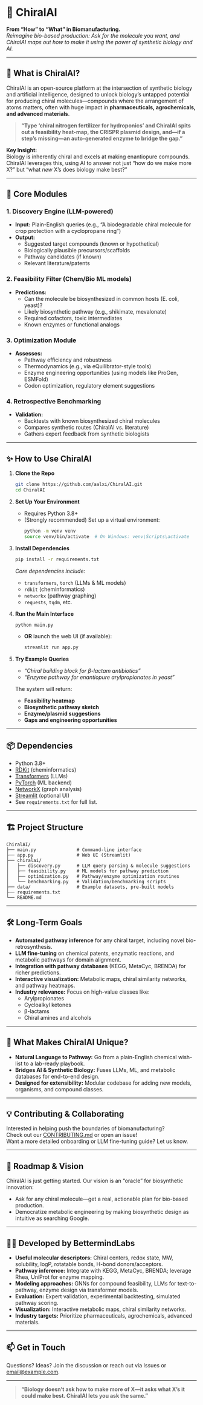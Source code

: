 # 🧬 ChiralAI

**From “How” to “What” in Biomanufacturing.**  
_Reimagine bio-based production: Ask for the molecule you want, and ChiralAI maps out how to make it using the power of synthetic biology and AI._

---

## 🚀 What is ChiralAI?

ChiralAI is an open-source platform at the intersection of synthetic biology and artificial intelligence, designed to unlock biology’s untapped potential for producing chiral molecules—compounds where the arrangement of atoms matters, often with huge impact in **pharmaceuticals, agrochemicals, and advanced materials**.

> **“Type ‘chiral nitrogen fertilizer for hydroponics’ and ChiralAI spits out a feasibility heat-map, the CRISPR plasmid design, and—if a step’s missing—an auto-generated enzyme to bridge the gap.”**

**Key Insight:**  
Biology is inherently chiral and excels at making enantiopure compounds. ChiralAI leverages this, using AI to answer not just “how do we make more X?” but “what *new* X’s does biology make best?”

---

## 🧠 Core Modules

### 1. **Discovery Engine** (LLM-powered)
- **Input:** Plain-English queries (e.g., “A biodegradable chiral molecule for crop protection with a cyclopropane ring”)
- **Output:**  
  - Suggested target compounds (known or hypothetical)
  - Biologically plausible precursors/scaffolds
  - Pathway candidates (if known)
  - Relevant literature/patents

### 2. **Feasibility Filter** (Chem/Bio ML models)
- **Predictions:**  
  - Can the molecule be biosynthesized in common hosts (E. coli, yeast)?
  - Likely biosynthetic pathway (e.g., shikimate, mevalonate)
  - Required cofactors, toxic intermediates
  - Known enzymes or functional analogs

### 3. **Optimization Module**
- **Assesses:**  
  - Pathway efficiency and robustness
  - Thermodynamics (e.g., via eQuilibrator-style tools)
  - Enzyme engineering opportunities (using models like ProGen, ESMFold)
  - Codon optimization, regulatory element suggestions

### 4. **Retrospective Benchmarking**
- **Validation:**  
  - Backtests with known biosynthesized chiral molecules
  - Compares synthetic routes (ChiralAI vs. literature)
  - Gathers expert feedback from synthetic biologists

---

## ✨ How to Use ChiralAI

1. **Clone the Repo**
   ```bash
   git clone https://github.com/aalxi/ChiralAI.git
   cd ChiralAI
   ```

2. **Set Up Your Environment**
   - Requires Python 3.8+
   - (Strongly recommended) Set up a virtual environment:
     ```bash
     python -m venv venv
     source venv/bin/activate  # On Windows: venv\Scripts\activate
     ```

3. **Install Dependencies**
   ```bash
   pip install -r requirements.txt
   ```
   _Core dependencies include:_
   - `transformers`, `torch` (LLMs & ML models)
   - `rdkit` (cheminformatics)
   - `networkx` (pathway graphing)
   - `requests`, `tqdm`, etc.

4. **Run the Main Interface**
   ```bash
   python main.py
   ```
   - **OR** launch the web UI (if available):
     ```bash
     streamlit run app.py
     ```

5. **Try Example Queries**
   - _“Chiral building block for β-lactam antibiotics”_
   - _“Enzyme pathway for enantiopure arylpropionates in yeast”_

   The system will return:
   - **Feasibility heatmap**
   - **Biosynthetic pathway sketch**
   - **Enzyme/plasmid suggestions**
   - **Gaps and engineering opportunities**

---

## 📦 Dependencies

- Python 3.8+
- [RDKit](https://www.rdkit.org/) (cheminformatics)
- [Transformers](https://huggingface.co/transformers/) (LLMs)
- [PyTorch](https://pytorch.org/) (ML backend)
- [NetworkX](https://networkx.org/) (graph analysis)
- [Streamlit](https://streamlit.io/) (optional UI)
- See `requirements.txt` for full list.

---

## 🏗️ Project Structure

```
ChiralAI/
├── main.py               # Command-line interface
├── app.py                # Web UI (Streamlit)
├── chiralai/
│   ├── discovery.py      # LLM query parsing & molecule suggestions
│   ├── feasibility.py    # ML models for pathway prediction
│   ├── optimization.py   # Pathway/enzyme optimization routines
│   └── benchmarking.py   # Validation/benchmarking scripts
├── data/                 # Example datasets, pre-built models
├── requirements.txt
└── README.md
```

---

## 🛠️ Long-Term Goals

- **Automated pathway inference** for any chiral target, including novel bio-retrosynthesis.
- **LLM fine-tuning** on chemical patents, enzymatic reactions, and metabolic pathways for domain alignment.
- **Integration with pathway databases** (KEGG, MetaCyc, BRENDA) for richer predictions.
- **Interactive visualization:** Metabolic maps, chiral similarity networks, and pathway heatmaps.
- **Industry relevance:** Focus on high-value classes like:
  - Arylpropionates
  - Cycloalkyl ketones
  - β-lactams
  - Chiral amines and alcohols

---

## 🧪 What Makes ChiralAI Unique?

- **Natural Language to Pathway:** Go from a plain-English chemical wish-list to a lab-ready playbook.
- **Bridges AI & Synthetic Biology:** Fuses LLMs, ML, and metabolic databases for end-to-end design.
- **Designed for extensibility:** Modular codebase for adding new models, organisms, and compound classes.

---

## 💡 Contributing & Collaborating

Interested in helping push the boundaries of biomanufacturing?  
Check out our [CONTRIBUTING.md](CONTRIBUTING.md) or open an issue!  
Want a more detailed onboarding or LLM fine-tuning guide? Let us know.

---

## 🔮 Roadmap & Vision

ChiralAI is just getting started. Our vision is an “oracle” for biosynthetic innovation:  
- Ask for any chiral molecule—get a real, actionable plan for bio-based production.
- Democratize metabolic engineering by making biosynthetic design as intuitive as searching Google.

---

## 👩‍🔬 Developed by BettermindLabs

- **Useful molecular descriptors:** Chiral centers, redox state, MW, solubility, logP, rotatable bonds, H-bond donors/acceptors.
- **Pathway inference:** Integrate with KEGG, MetaCyc, BRENDA; leverage Rhea, UniProt for enzyme mapping.
- **Modeling approaches:** GNNs for compound feasibility, LLMs for text-to-pathway, enzyme design via transformer models.
- **Evaluation:** Expert validation, experimental backtesting, simulated pathway scoring.
- **Visualization:** Interactive metabolic maps, chiral similarity networks.
- **Industry targets:** Prioritize pharmaceuticals, agrochemicals, advanced materials.

---

## 📫 Get in Touch

Questions? Ideas? Join the discussion or reach out via Issues or [email@example.com](mailto:email@example.com).

---

> **“Biology doesn’t ask how to make more of X—it asks what X’s it could make best. ChiralAI lets you ask the same.”**
